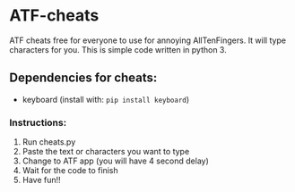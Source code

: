 # ATF-cheats
ATF cheats free for everyone to use for annoying AllTenFingers. It will type characters for you.
This is simple code written in python 3.

## Dependencies for cheats:
- keyboard (install with: ``` pip install keyboard ```)

### Instructions:
1. Run cheats.py
2. Paste the text or characters you want to type
3. Change to ATF app (you will have 4 second delay)
4. Wait for the code to finish
5. Have fun!!
